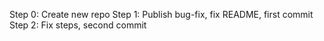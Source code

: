 Step 0: Create new repo
Step 1: Publish bug-fix, fix README, first commit
Step 2: Fix steps, second commit